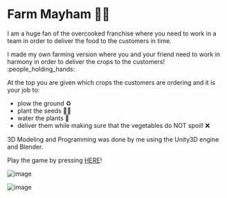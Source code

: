 # Farm Mayham :man_farmer:	

I am a huge fan of the overcooked franchise where you need to work in a team in order to deliver the food to the customers in time.
<p>I made my own farming version where you and your friend need to work in harmony in order to deliver the crops to the customers! :people_holding_hands:	</p> 

At the top you are given which crops the customers are ordering and it is your job to:
* plow the ground :recycle:	
* plant the seeds :farmer:
* water the plants :potable_water:	
* deliver them while making sure that the vegetables do NOT spoil! :x:	

<p>3D Modeling and Programming was done by me using the Unity3D engine and Blender.</p>

Play the game by pressing [HERE](https://micnasr.itch.io/farm-meyham)!


![image](https://user-images.githubusercontent.com/44876651/190840907-fa17f286-a45f-4a42-8bef-0c1d956b13b7.png)

![image](https://user-images.githubusercontent.com/44876651/190840929-a49762f4-4c44-4f5e-a2bb-923762aa3f94.png)

